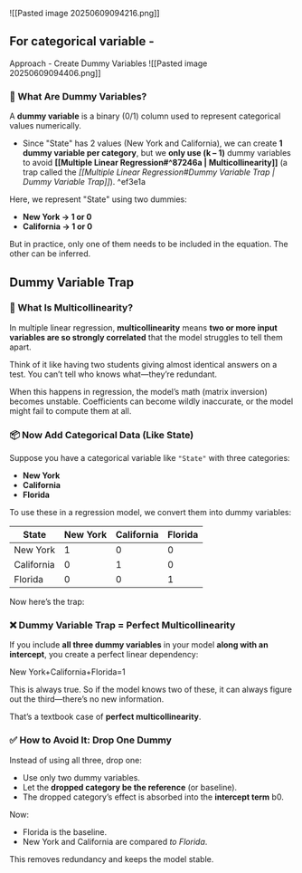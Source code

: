 ![[Pasted image 20250609094216.png]]

## For categorical variable -
Approach - Create Dummy Variables ![[Pasted image 20250609094406.png]]
### 🧩 What Are Dummy Variables?

A **dummy variable** is a binary (0/1) column used to represent categorical values numerically.

- Since "State" has 2 values (New York and California), we can create **1 dummy variable per category**, but we **only use (k – 1)** dummy variables to avoid **[[Multiple Linear Regression#^87246a | Multicollinearity]]** (a trap called the _[[Multiple Linear Regression#Dummy Variable Trap | Dummy Variable Trap]]_). ^ef3e1a

Here, we represent "State" using two dummies:
- **New York → 1 or 0**
- **California → 1 or 0**

But in practice, only one of them needs to be included in the equation. The other can be inferred.

## Dummy Variable Trap
### 🧠 What Is Multicollinearity?

In multiple linear regression, **multicollinearity** means **two or more input variables are so strongly correlated** that the model struggles to tell them apart.

Think of it like having two students giving almost identical answers on a test. You can’t tell who knows what—they’re redundant.

When this happens in regression, the model’s math (matrix inversion) becomes unstable. Coefficients can become wildly inaccurate, or the model might fail to compute them at all.
### 📦 Now Add Categorical Data (Like State)

Suppose you have a categorical variable like `"State"` with three categories:
- **New York**
- **California**
- **Florida**

To use these in a regression model, we convert them into dummy variables:

| State      | New York | California | Florida |
| ---------- | -------- | ---------- | ------- |
| New York   | 1        | 0          | 0       |
| California | 0        | 1          | 0       |
| Florida    | 0        | 0          | 1       |

Now here’s the trap:
### ❌ Dummy Variable Trap = Perfect Multicollinearity

If you include **all three dummy variables** in your model **along with an intercept**, you create a perfect linear dependency:

New York+California+Florida=1

This is always true. So if the model knows two of these, it can always figure out the third—there’s no new information.

That’s a textbook case of **perfect multicollinearity**.

### ✅ How to Avoid It: Drop One Dummy

Instead of using all three, drop one:
- Use only two dummy variables.
- Let the **dropped category be the reference** (or baseline).
- The dropped category’s effect is absorbed into the **intercept term** b0.

Now:
- Florida is the baseline.
- New York and California are compared _to Florida_.

This removes redundancy and keeps the model stable.